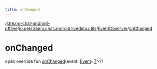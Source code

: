 ```yaml
---
title: onChanged
---
```

/[stream-chat-android-offline](../../index.md)/[io.getstream.chat.android.livedata.utils](../index.md)/[EventObserver](index.md)/[onChanged](onChanged.md)  
  
  
  
# onChanged  
open override fun [onChanged](onChanged.md)(event: [Event](../Event/index.md)&lt;[T](index.md)&gt;?)

